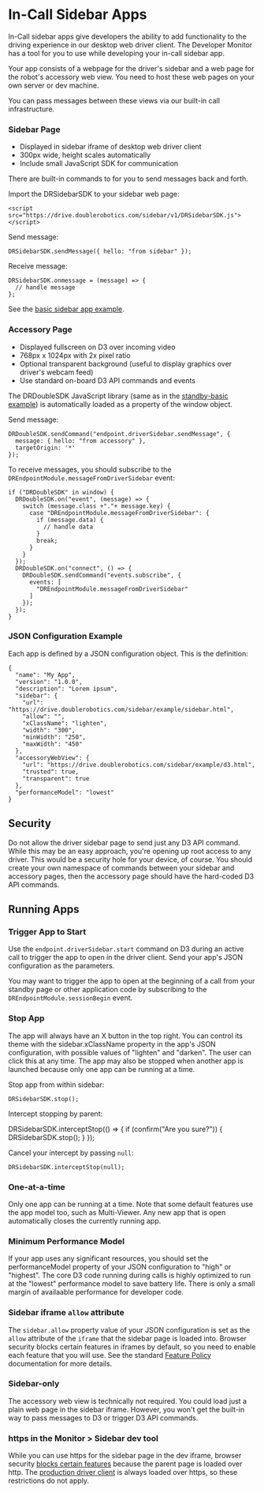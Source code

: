 # In-Call Sidebar Apps

In-Call sidebar apps give developers the ability to add functionality to the driving experience in our desktop web driver client. The Developer Monitor has a tool for you to use while developing your in-call sidebar app.

Your app consists of a webpage for the driver's sidebar and a web page for the robot's accessory web view. You need to host these web pages on your own server or dev machine.

You can pass messages between these views via our built-in call infrastructure.

### Sidebar Page

  - Displayed in sidebar iframe of desktop web driver client
  - 300px wide, height scales automatically
  - Include small JavaScript SDK for communication

There are built-in commands to for you to send messages back and forth.

Import the DRSidebarSDK to your sidebar web page:

    <script src="https://drive.doublerobotics.com/sidebar/v1/DRSidebarSDK.js"></script>

Send message:

    DRSidebarSDK.sendMessage({ hello: "from sidebar" });

Receive message:

    DRSidebarSDK.onmessage = (message) => {
      // handle message
    };

See the [basic sidebar app example](https://github.com/doublerobotics/d3-sdk/tree/master/examples/sidebar-basic).

### Accessory Page

  - Displayed fullscreen on D3 over incoming video
  - 768px x 1024px with 2x pixel ratio
  - Optional transparent background (useful to display graphics over driver's webcam feed)
  - Use standard on-board D3 API commands and events

The DRDoubleSDK JavaScript library (same as in the [standby-basic example](https://github.com/doublerobotics/d3-sdk/tree/master/examples/standby-basic)) is automatically loaded as a property of the window object.

Send message:

    DRDoubleSDK.sendCommand("endpoint.driverSidebar.sendMessage", {
      message: { hello: "from accessory" },
      targetOrigin: '*'
    });

To receive messages, you should subscribe to the `DREndpointModule.messageFromDriverSidebar` event:

    if ("DRDoubleSDK" in window) {
      DRDoubleSDK.on("event", (message) => {
        switch (message.class +"."+ message.key) {
          case "DREndpointModule.messageFromDriverSidebar": {
            if (message.data) {
              // handle data
            }
            break;
          }
        }
      });
      DRDoubleSDK.on("connect", () => {
        DRDoubleSDK.sendCommand("events.subscribe", {
          events: [
            "DREndpointModule.messageFromDriverSidebar"
          ]
        });
      });
    }

### JSON Configuration Example

Each app is defined by a JSON configuration object. This is the definition:

    {
      "name": "My App",
      "version": "1.0.0",
      "description": "Lorem ipsum",
      "sidebar": {
        "url": "https://drive.doublerobotics.com/sidebar/example/sidebar.html",
        "allow": "",
        "xClassName": "lighten",
        "width": "300",
        "minWidth": "250",
        "maxWidth": "450"
      },
      "accessoryWebView": {
        "url": "https://drive.doublerobotics.com/sidebar/example/d3.html",
        "trusted": true,
        "transparent": true
      },
      "performanceModel": "lowest"
    }

## Security

Do not allow the driver sidebar page to send just any D3 API command. While this may be an easy approach, you're opening up root access to any driver. This would be a security hole for your device, of course. You should create your own namespace of commands between your sidebar and accessory pages, then the accessory page should have the hard-coded D3 API commands.

## Running Apps

### Trigger App to Start

Use the `endpoint.driverSidebar.start` command on D3 during an active call to trigger the app to open in the driver client. Send your app's JSON configuration as the parameters.

You may want to trigger the app to open at the beginning of a call from your standby page or other application code by subscribing to the `DREndpointModule.sessionBegin` event.

### Stop App

The app will always have an X button in the top right. You can control its theme with the sidebar.xClassName property in the app's JSON configuration, with possible values of "lighten" and "darken". The user can click this at any time. The app may also be stopped when another app is launched because only one app can be running at a time.

Stop app from within sidebar:

    DRSidebarSDK.stop();

Intercept stopping by parent:

  DRSidebarSDK.interceptStop(() => {
    if (confirm("Are you sure?")) {
      DRSidebarSDK.stop();
    }
  });

Cancel your intercept by passing `null`:

    DRSidebarSDK.interceptStop(null);

### One-at-a-time

Only one app can be running at a time. Note that some default features use the app model too, such as Multi-Viewer. Any new app that is open automatically closes the currently running app.

### Minimum Performance Model

If your app uses any significant resources, you should set the performanceModel property of your JSON configuration to "high" or "highest". The core D3 code running during calls is highly optimized to run at the "lowest" performance model to save battery life. There is only a small margin of availaable performance for developer code.

### Sidebar iframe `allow` attribute

The `sidebar.allow` property value of your JSON configuration is set as the `allow` attribute of the `iframe` that the sidebar page is loaded into. Browser security blocks certain features in iframes by default, so you need to enable each feature that you will use. See the standard [Feature Policy](https://developer.mozilla.org/en-US/docs/Web/HTTP/Feature_Policy) documentation for more details.

### Sidebar-only

The accessory web view is technically not required. You could load just a plain web page in the sidebar iframe. However, you won't get the built-in way to pass messages to D3 or trigger D3 API commands.

### https in the Monitor > Sidebar dev tool

While you can use https for the sidebar page in the dev iframe, browser security [blocks certain features](https://developer.mozilla.org/en-US/docs/Web/Security/Secure_Contexts/features_restricted_to_secure_contexts) because the parent page is loaded over http. The [production driver client](https://drive.doublerobotics.com) is always loaded over https, so these restrictions do not apply.
